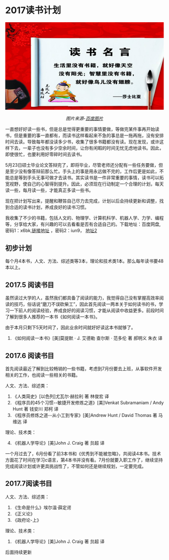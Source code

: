 # 2017读书计划

<center>

<img src="image/读书名言-莎士比亚.png" width="600">

*图片来源-[百度图片](https://image.baidu.com/search/detail?ct=503316480&z=0&ipn=d&word=%E8%AF%BB%E4%B9%A6%E5%90%8D%E8%A8%80&step_word=&hs=0&pn=0&spn=0&di=75209723270&pi=0&rn=1&tn=baiduimagedetail&is=0%2C0&istype=0&ie=utf-8&oe=utf-8&in=&cl=2&lm=-1&st=undefined&cs=1896254843%2C2853822803&os=136155569%2C298465476&simid=3331539397%2C427739975&adpicid=0&lpn=0&ln=1965&fr=&fmq=1496071042642_R&fm=&ic=undefined&s=undefined&se=&sme=&tab=0&width=undefined&height=undefined&face=undefined&ist=&jit=&cg=&bdtype=0&oriquery=&objurl=http%3A%2F%2Fpic18.nipic.com%2F20111228%2F4959861_165831631310_2.jpg&fromurl=ippr_z2C%24qAzdH3FAzdH3Fooo_z%26e3Bgtrtv_z%26e3Bv54AzdH3Ffi5oAzdH3Fccmd0nd_z%26e3Bip4s&gsm=0&rpstart=0&rpnum=0)*

</center>

一直想好好读一些书，但是总是觉得更重要的事情要做，等做完某件事再开始读书，但是重要的事一直都有，而读书这样看起来不急的事总是一拖再拖，没有安排时间去读。导致每年都没读多少书，收集了很多书籍都没有读。现在发现，或许这样下去，一辈子也没有多少空余时间，让你有闲暇的时间无忧无虑地读书。因此，即使很忙，也要利用好零碎时间去读书。

5月23日硕士毕业论文答辩完了，即将毕业，尽管老师还分配有一些任务要做，但是至少没有像答辩前那么忙。手头上的事是用永远做不完的，工作后更是如此，不能总是等到手头无事可做才去读书。其实读书是一件非常重要的事情，读书可以拓宽视野，使自己的心智得到提升。因此，必须现在行动制定一个合理的计划，每天读一些，每月读一些，才能真正多读一些书。

现在把计划写出来，提醒和鞭笞自己尽力去完成，计划以后会持续更新和调整，找到合适的读书计划，养成良好的读书习惯。

我收集了不少的书籍，包括人文的、物理学、计算机科学、机器人学、力学、编程等，分享给大家，有兴趣的可以去看看是否有合适自己的。下载地址：百度网盘, 密码1：x6bk,[链接地址](http://pan.baidu.com/s/1qYFcJDU) ，密码2：iun9， [地址2](http://pan.baidu.com/s/1slQ6eGt)

## 初步计划

每个月4本书，人文、方法、综述类等3本，理论和技术类1本。那么每年读书要48本以上。

## 2017.5 阅读书目

虽然读过大学的人，虽然我们都具备了阅读的能力，我觉得自己没有掌握高效率阅读的技巧，俗话说“磨刀不误砍柴工”，因此首先阅读一两本关于如何读书的书，学习一下前人的阅读经验，养成良好的阅读习惯，才能从阅读中收益更多。前段时间了解到很多人推荐的一本书《如何阅读一本书》。

由于本月只剩下5天时间了，因此业余时间就好好读这本书就够了。

1. 《如何阅读一本书》[美]莫提默 $\cdot$ J. 艾德勒    查尔斯 $\cdot$ 范多伦 著  郝明义 朱衣 译

## 2017.6 阅读书目

首先阅读最近了解到比较畅销的一些书籍，考虑到7月份要去上班，从事软件开发相关的工作，也阅读一些相关的书籍。

人文、方法、综述类：

1. 《人类简史》[以色列]尤瓦尔·赫拉利 著  林俊宏 译
2. 《程序员的45个习惯--敏捷开发修炼之道》[美]Venkat Subramaniam / Andy Hunt 著 钱安川 郑柯 译
3. 《程序员修炼之道--从小工到专家》[美]Andrew Hunt / David Thomas 著 马维达 译

理论、技术类：

4. 《机器人学导论》[美]John J. Craig 著 贠超 译


一个月过去了，6月份看了前3本书和《优秀到不能被忽略》，共阅读4本书。技术方面花了时间在学习c语言，第4本书并没有看。7月份就要入职工作了，继续坚持完成阅读计划或许更具挑战性了，不管如何还是继续规划，一定要完成。

## 2017.7阅读书目

人文、方法、综述类：

1. 《生命是什么》埃尔温·薛定谔
2. 《正义论》
3. 《政府论-上》

理论、技术类：

1. 《机器人学导论》[美]John J. Craig 著 贠超 译

后面持续更新